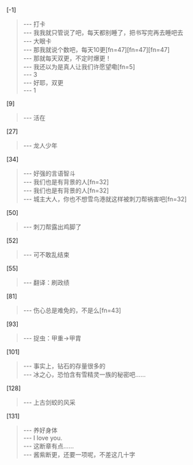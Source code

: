 
[-1] 
>--- 打卡<br>
>--- 我我就只管说了吧，每天都别睡了，把书写完再去睡吧去<br>
>--- 大眼卡<br>
>--- 那我就说个数吧，每天10更[fn=47][fn=47][fn=47]<br>
>--- 那就每天双更，不定时爆更！<br>
>--- 我还以为是真人让我们许愿望嘞[fn=5]<br>
>--- 3<br>
>--- 好耶，双更<br>
>--- 1<br>

[9] 
>--- 活在<br>

[27] 
>--- 龙人少年<br>

[34] 
>--- 好强的言语智斗<br>
>--- 我们也是有背景的人[fn=32]<br>
>--- 我们也是有背景的人[fn=32]<br>
>--- 城主大人，你也不想雪鸟港就这样被刺刀帮祸害吧[fn=32]<br>

[50] 
>--- 刺刀帮露出鸡脚了<br>

[52] 
>--- 可不敢乱结束<br>

[55] 
>--- 翻译：刷政绩<br>

[81] 
>--- 伤心总是难免的，不是么[fn=43]<br>

[93] 
>--- 捉虫：甲重→甲胄<br>

[101] 
>--- 事实上，钻石的存量很多的<br>
>--- 冰之心，恐怕含有雪精灵一族的秘密吧……<br>

[128] 
>--- 上古剑蛟的风采<br>

[131] 
>--- 养好身体<br>
>--- I love you.<br>
>--- 这断章有点……<br>
>--- 酱紫断更，还要一项呢，不差这几十字<br>
